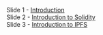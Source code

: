 Slide 1 - [Introduction](https://docs.google.com/presentation/d/1NxnD_vIDmQmAD2f1pCnmJacrrvp4B9wCeRoA74F-_E8/edit?usp=sharing)&nbsp; </br>
Slide 2 - [Introduction to Solidity](https://docs.google.com/presentation/d/1Suk3AM1lGCCZhrzDKJVJYYz_J-Zcpwrt0AFM2u1fVvY/edit?usp=sharing)&nbsp; </br>
Slide 3 - [Introduction to IPFS](https://docs.google.com/presentation/d/1kLdo_nd-MHPDdnBLV0UOQg6g3ij8Fa31SSUB60oblWM/edit#slide=id.g23e2ddc2745_0_48)&nbsp; </br>
